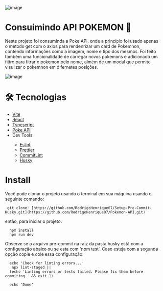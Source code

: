 
<div >
  
![image](https://github.com/RodrigoHenrique07/Pokemon-API/assets/99925589/8fd1257d-2179-4b09-8562-3c3665010e77)

</div>



# Consuimindo API POKEMON 🔄️

Neste projeto foi consuminda a Poke API, onde a princípio foi usado apenas o metodo get com o axios para rendenrizar um card de Pokemnon, contendo informações como a imagem, nome e tipo dos mesmos.
Foi feito também uma funcionalidade de carregar novos pokemons e adicionado um filtro para fitrar o pokemon pelo nome, almém de um modal que permite visulizar o pokemnon em difernetes posições.
 

![image](https://github.com/RodrigoHenrique07/Pokemon-API/assets/99925589/990c5478-aba8-43cb-b948-bea9cb093104)



# 🛠️ Tecnologias

<ul>
  <li>
    <a href='https://vitejs.dev/' target="_blank">Vite</a>
  </li>
  <li>
    <a href='https://react.dev/' target="_blank">React</a>
  </li>
  <li>
    <a href='https://www.typescriptlang.org/'>Typescript</a>
  </li>

 <li>
    <a href='https://pokeapi.co/'>Poke API</a>
  </li>
	
	
  
  <li>Dev Tools</li>

  <ul>
  <li>
    <a href='https://eslint.org/'>Eslint</a>
  </li>
  <li>
    <a href='https://prettier.io/'>Prettier</a>
  </li>
  <li>
    <a href='https://commitlint.js.org/#/'>CommitLint</a>
  </li>
  <li>
    <a href='https://typicode.github.io/husky/#/'>Husky</a>
  </li>
  
  </ul>

</ul>

# Install




Você pode clonar o projeto usando o terminal em sua máquina usando o seguinte comando:

  ```
   git clone: [https://github.com/RodrigoHenrique07/Setup-Pre-Commit-Husky.git](https://github.com/RodrigoHenrique07/Pokemon-API.git)
  
  ```

então, para iniciar o projeto:

  ``` 
    npm install
    npm run dev

  ```

Observe se o arquivo pre-commit na raiz da pasta husky está com a configuração abaixo ou se esta com 'npm test'. Caso esteja com a segunda opção copie e cole essa configuração:


```
  echo 'Check for linting errors...'
   npx lint-staged || 
  (echo 'Linting errors or tests failed. Please fix them before commiting.' && exit 1)
  
  echo 'Done'
```






